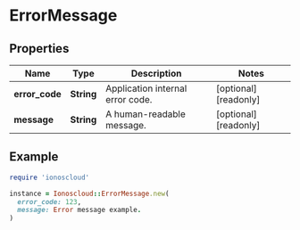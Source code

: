 # ErrorMessage

## Properties

| Name | Type | Description | Notes |
| ---- | ---- | ----------- | ----- |
| **error_code** | **String** | Application internal error code. | [optional][readonly] |
| **message** | **String** | A human-readable message. | [optional][readonly] |

## Example

```ruby
require 'ionoscloud'

instance = Ionoscloud::ErrorMessage.new(
  error_code: 123,
  message: Error message example.
)
```

